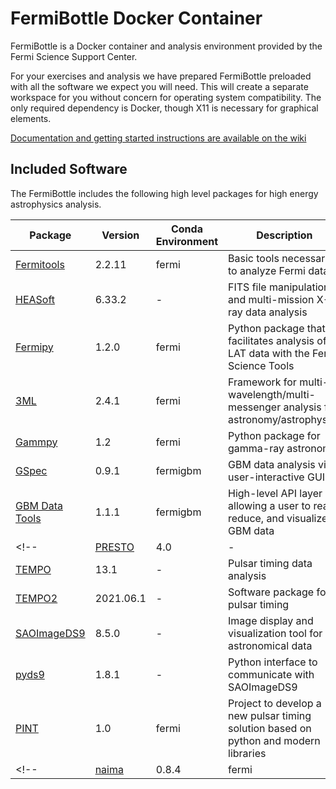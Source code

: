 # FermiBottle Docker Container

FermiBottle is a Docker container and analysis environment provided by the Fermi Science Support Center. 

For your exercises and analysis we have prepared FermiBottle preloaded with all the software we expect you will need. This will create a separate workspace for you without concern for operating system compatibility. The only required dependency is Docker, though X11 is necessary for graphical elements.

[Documentation and getting started instructions are available on the wiki](https://github.com/fermi-lat/FermiBottle/wiki)

## Included Software

The FermiBottle includes the following high level packages for high energy astrophysics analysis.

| Package                                                              | Version   | Conda Environment | Description |
| -------                                                              | -------   | ----------------- | ----------------- |
| [Fermitools](https://github.com/fermi-lat/Fermitools-conda/wiki)     | 2.2.11    | fermi             | Basic tools necessary to analyze Fermi data|
| [HEASoft](https://heasarc.gsfc.nasa.gov/lheasoft/)                   | 6.33.2    | -                 | FITS file manipulation and multi-mission X-ray data analysis|
| [Fermipy](https://fermipy.readthedocs.io/en/latest/)                 | 1.2.0     | fermi             | Python package that facilitates analysis of LAT data with the Fermi Science Tools |
| [3ML](https://github.com/threeml/threeML)                            | 2.4.1     | fermi             | Framework for multi-wavelength/multi-messenger analysis for astronomy/astrophysics|
| [Gammpy](https://gammapy.org/)                                       | 1.2       | fermi             | Python package for gamma-ray astronomy |
| [GSpec](https://fermi.gsfc.nasa.gov/ssc/data/analysis/gbm/)          | 0.9.1     | fermigbm          | GBM data analysis via a user-interactive GUI |
| [GBM Data Tools](https://fermi.gsfc.nasa.gov/ssc/data/analysis/gbm/) | 1.1.1     | fermigbm          | High-level API layer allowing a user to read, reduce, and visualize GBM data|
<!-- | [PRESTO](https://github.com/scottransom/presto)                      | 4.0       | -                 | Large suite of pulsar search and analysis software| -->
| [TEMPO](http://tempo.sourceforge.net/)                               | 13.1      | -                 | Pulsar timing data analysis|
| [TEMPO2](https://www.atnf.csiro.au/research/pulsar/tempo2/)          | 2021.06.1 | -                 | Software package for pulsar timing|
| [SAOImageDS9](https://github.com/SAOImageDS9/SAOImageDS9)            | 8.5.0     | -                 | Image display and visualization tool for astronomical data|
| [pyds9](http://hea-www.harvard.edu/RD/pyds9/)                        | 1.8.1     | -                 | Python interface to communicate with SAOImageDS9|
| [PINT](https://pypi.org/project/pint-pulsar/)                        | 1.0       | fermi             | Project to develop a new pulsar timing solution based on python and modern libraries |
<!-- | [naima](https://naima.readthedocs.io/en/latest/)                     | 0.8.4     | fermi             | Python package for computation of non-thermal radiation from relativistic particle populations | -->

